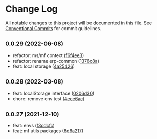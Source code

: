 # Change Log

All notable changes to this project will be documented in this file.
See [Conventional Commits](https://conventionalcommits.org) for commit guidelines.

## <small>0.0.29 (2022-06-08)</small>

* refactor: ms/mf context ([f6f4ee3](https://github.com/gmahechas/erp/commit/f6f4ee3))
* refactor: rename erp-common ([1376c8a](https://github.com/gmahechas/erp/commit/1376c8a))
* feat: local storage ([4a25426](https://github.com/gmahechas/erp/commit/4a25426))





## <small>0.0.28 (2022-03-08)</small>

* feat: localStorage interface ([0206d30](https://github.com/gmahechas/erp/commit/0206d30))
* chore: remove env test ([4ece6ac](https://github.com/gmahechas/erp/commit/4ece6ac))





## <small>0.0.27 (2021-12-10)</small>

* feat: envs ([f3cdcfc](https://github.com/gmahechas/erp/commit/f3cdcfc))
* feat: mf utils packages ([6d6a217](https://github.com/gmahechas/erp/commit/6d6a217))
